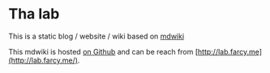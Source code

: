 Tha lab
======

This is a static blog / website / wiki based on [mdwiki](http://dynalon.github.io/mdwiki/)

This mdwiki is hosted [on Github](http://vfarcy.github.io/mdwiki/) and can be reach from [http://lab.farcy.me](http://lab.farcy.me/).


